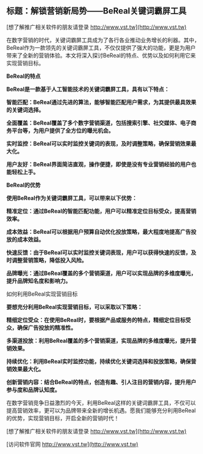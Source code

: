 ## **标题：解锁营销新局势——BeReal关键词霸屏工具**

[想了解推广相关软件的朋友请登录 http://www.vst.tw](http://www.vst.tw)

在数字营销的时代，关键词霸屏工具成为了各行各业推动业务增长的利器。其中，BeReal作为一款领先的关键词霸屏工具，不仅仅提供了强大的功能，更是为用户带来了全新的营销体验。本文将深入探讨BeReal的特点、优势以及如何利用它来实现营销目标。

**BeReal的特点**

**BeReal是一款基于人工智能技术的关键词霸屏工具，具有以下特点：**

**智能匹配：BeReal通过先进的算法，能够智能匹配用户需求，为其提供最具效果的关键词选择。**

**全面覆盖：BeReal覆盖了多个数字营销渠道，包括搜索引擎、社交媒体、电子商务平台等，为用户提供了全方位的曝光机会。**

**实时监控：BeReal可以实时监控关键词的表现，及时调整策略，确保营销效果最大化。**

**用户友好：BeReal界面简洁直观，操作便捷，即使是没有专业营销经验的用户也能轻松上手。**

**BeReal的优势**

**使用BeReal作为关键词霸屏工具，可以带来以下优势：**

**精准定位：通过BeReal的智能匹配功能，用户可以精准定位目标受众，提高营销效率。**

**成本效益：BeReal可以根据用户预算自动优化投放策略，最大程度地提高广告投放的成本效益。**

**快速反馈：由于BeReal可以实时监控关键词表现，用户可以获得快速的反馈，及时调整营销策略，降低投入风险。**

**品牌曝光：通过BeReal覆盖的多个营销渠道，用户可以实现品牌的多维度曝光，提升品牌知名度和影响力。**

如何利用BeReal实现营销目标

**要想充分利用BeReal实现营销目标，可以采取以下策略：**

**精细定位受众：在使用BeReal时，要根据产品或服务的特点，精细定位目标受众，确保广告投放的精准性。**

**多渠道投放：利用BeReal覆盖的多个营销渠道，实现品牌的多维度曝光，提升营销效果。**

**持续优化：利用BeReal实时监控功能，持续优化关键词选择和投放策略，确保营销效果最大化。**

**创新营销内容：结合BeReal的特点，创造有趣、引人注目的营销内容，提升用户参与度和品牌认知度。**

在数字营销竞争日益激烈的今天，利用BeReal这样的关键词霸屏工具，不仅可以提高营销效率，更可以为品牌带来全新的增长机遇。愿我们能够充分利用BeReal的优势，实现营销目标，开启全新的营销时代！

[想了解推广相关软件的朋友请登录 http://www.vst.tw](http://www.vst.tw)


[访问软件官网 http://www.vst.tw](http://www.vst.tw)
